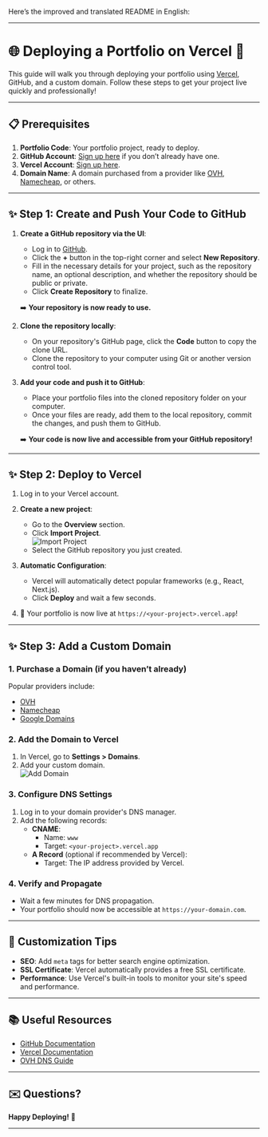 Here’s the improved and translated README in English:

---

# 🌐 Deploying a Portfolio on Vercel 🚀

This guide will walk you through deploying your portfolio using [Vercel](https://vercel.com), GitHub, and a custom domain. Follow these steps to get your project live quickly and professionally!

---

## 📋 Prerequisites

1. **Portfolio Code**: Your portfolio project, ready to deploy.
2. **GitHub Account**: [Sign up here](https://github.com/signup?source=login) if you don’t already have one.
3. **Vercel Account**: [Sign up here](https://vercel.com/signup).
4. **Domain Name**: A domain purchased from a provider like [OVH](https://www.ovh.com), [Namecheap](https://www.namecheap.com), or others.

---

## ✨ Step 1: Create and Push Your Code to GitHub

1. **Create a GitHub repository via the UI**:
    - Log in to [GitHub](https://github.com).
    - Click the **+** button in the top-right corner and select **New Repository**.
    - Fill in the necessary details for your project, such as the repository name, an optional description, and whether the repository should be public or private.
    - Click **Create Repository** to finalize.

   ➡️ **Your repository is now ready to use.**

2. **Clone the repository locally**:
    - On your repository's GitHub page, click the **Code** button to copy the clone URL.
    - Clone the repository to your computer using Git or another version control tool.

3. **Add your code and push it to GitHub**:
    - Place your portfolio files into the cloned repository folder on your computer.
    - Once your files are ready, add them to the local repository, commit the changes, and push them to GitHub.

   ➡️ **Your code is now live and accessible from your GitHub repository!**

---

## ✨ Step 2: Deploy to Vercel

1. Log in to your Vercel account.
2. **Create a new project**:
    - Go to the **Overview** section.
    - Click **Import Project**.  
      ![Import Project](https://vercel.com/_next/image?url=%2Fimages%2Fdocs%2Fimport-github-repo.webp&w=1080&q=75)
    - Select the GitHub repository you just created.

3. **Automatic Configuration**:
    - Vercel will automatically detect popular frameworks (e.g., React, Next.js).
    - Click **Deploy** and wait a few seconds.

4. 🌟 Your portfolio is now live at `https://<your-project>.vercel.app`!

---

## ✨ Step 3: Add a Custom Domain

### 1. Purchase a Domain (if you haven’t already)
Popular providers include:
- [OVH](https://www.ovh.com)
- [Namecheap](https://www.namecheap.com)
- [Google Domains](https://domains.google/)

### 2. Add the Domain to Vercel
1. In Vercel, go to **Settings > Domains**.
2. Add your custom domain.  
   ![Add Domain](https://vercel.com/_next/image?url=%2Fimages%2Fdocs%2Fadd-domain.webp&w=1080&q=75)

### 3. Configure DNS Settings
1. Log in to your domain provider's DNS manager.
2. Add the following records:
    - **CNAME**:
        - Name: `www`
        - Target: `<your-project>.vercel.app`
    - **A Record** (optional if recommended by Vercel):
        - Target: The IP address provided by Vercel.

### 4. Verify and Propagate
- Wait a few minutes for DNS propagation.
- Your portfolio should now be accessible at `https://your-domain.com`.

---

## 🔧 Customization Tips

- **SEO**: Add `meta` tags for better search engine optimization.
- **SSL Certificate**: Vercel automatically provides a free SSL certificate.
- **Performance**: Use Vercel's built-in tools to monitor your site's speed and performance.

---

## 📚 Useful Resources

- [GitHub Documentation](https://docs.github.com)
- [Vercel Documentation](https://vercel.com/docs)
- [OVH DNS Guide](https://docs.ovh.com/en/domains/modify-dns/)

---

## ✉️ Questions?


**Happy Deploying!** 🎉

--- 